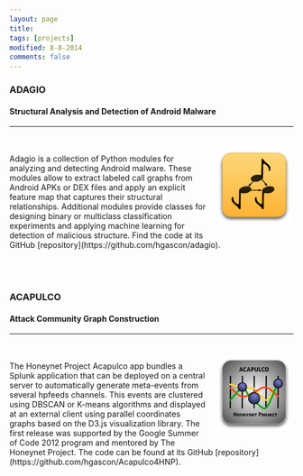 ```yaml
---
layout: page
title: 
tags: [projects]
modified: 8-8-2014
comments: false
---
```



### ADAGIO

#### Structural Analysis and Detection of Android Malware

---
<br>
<img class="project-img" src="../images/icon_adagio.png" style="width:130px;height:130x;float:right;margin:10px 5px 20px 20px;">
<br>
Adagio is a collection of Python modules for analyzing and detecting Android malware. These modules allow to extract labeled call graphs from Android APKs or DEX files and apply an explicit feature map that captures their structural relationships. Additional modules provide classes for designing binary or multiclass classification experiments and applying machine learning for detection of malicious structure. Find the code at its GitHub [repository](https://github.com/hgascon/adagio). 
<br><br><br><br>

### ACAPULCO

#### Attack Community Graph Construction

---
<br>
<img class="project-img" src="../images/icon_acapulco.png" style="width:130px;height:130x;float:right;margin:10px 5px 20px 20px;">
<br>
The Honeynet Project Acapulco app bundles a Splunk application that can be deployed on a central server to automatically generate meta-events from several hpfeeds channels. This events are clustered using DBSCAN or K-means algorithms and displayed at an external client using parallel coordinates graphs based on the D3.js visualization library. The first release was supported by the Google Summer of Code 2012 program and mentored by The Honeynet Project. The code can be found at its GitHub [repository](https://github.com/hgascon/Acapulco4HNP).
